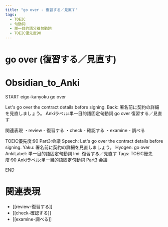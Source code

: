 ```yaml
---
title: "go over - 復習する／見直す"
tags:
  - TOEIC
  - 句動詞
  - 単一目的語分離句動詞
  - TOEIC優先度90
---
```


# go over (復習する／見直す)

# Obsidian_to_Anki
START
eigo-kanyoku
go over

Let's go over the contract details before signing.
Back: 
署名前に契約の詳細を見直しましょう。
Ankiラベル:単一目的語固定句動詞
go over
復習する／見直す

関連表現
・review - 復習する
・check - 確認する
・examine - 調べる

TOEIC優先度:90
Part3:会議
Speech: Let's go over the contract details before signing.
Yaku: 署名前に契約の詳細を見直しましょう。
Hyogen: go over
AnkiLabel: 単一目的語固定句動詞
Imi: 復習する／見直す
Tags: TOEIC優先度:90 Ankiラベル:単一目的語固定句動詞 Part3:会議
<!--ID: 1752099912596-->
END

# 関連表現
- [[review-復習する]]
- [[check-確認する]]
- [[examine-調べる]] 